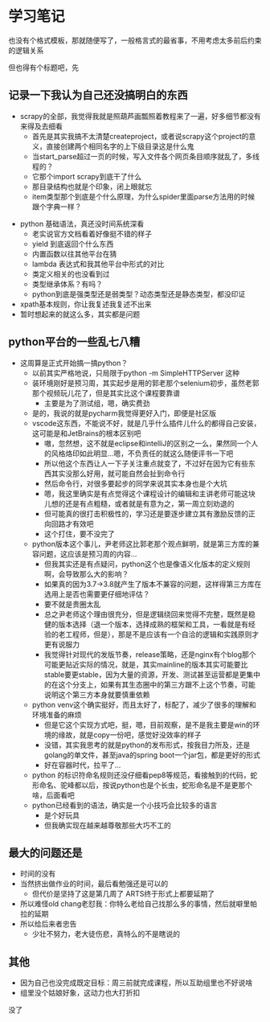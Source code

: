 # 学习笔记

也没有个格式模板，那就随便写了，一般格言式的最省事，不用考虑太多前后约束的逻辑关系


但也得有个标题吧，先

## 记录一下我认为自己还没搞明白的东西

+ scrapy的全部，我觉得我就是照葫芦画瓢照着教程来了一遍，好多细节都没有来得及去细看
  - 首先是其实我搞不太清楚createproject，或者说scrapy这个project的意义，直接创建两个相同名字的上下级目录这是什么鬼
  - 当start_parse超过一页的时候，写入文件各个网页条目顺序就乱了，多线程的？
  - 它那个import scrapy到底干了什么
  - 那目录结构也就是个印象，闭上眼就忘
  - item类型那个到底是个什么原理，为什么spider里面parse方法用的时候跟个字典一样？
- python 基础语法，真还没时间系统深看
  * 老实说官方文档看着好像挺不错的样子
  * yield 到底返回个什么东西
  * 内置函数以往其他平台在猜
  * lambda 表达式和我其他平台中形式的对比
  * 类定义相关的也没看到过
  * 类型继承体系？有吗？
  * python到底是强类型还是弱类型？动态类型还是静态类型，都没印证
- xpath基本规则，你让我复述我复述不出来
- 暂时想起来的就这么多，其实都是问题
 

## python平台的一些乱七八糟

+ 这周算是正式开始搞一搞python？
  - 以前其实严格地说，只局限于python -m SimpleHTTPServer 这种
  - 装环境刚好是预习周，其实起步是用的郭老那个selenium初步，虽然老郭那个视频玩儿花了，但是其实比这个课程要靠谱
    * 主要是为了测试组，嗯，确实费劲
  - 是的，我说的就是pycharm我觉得更好入门，即便是社区版
  - vscode这东西，不能说不好，就是几乎什么插件儿什么的都得自己安装，这可能是和JetBrains的根本区别吧
    * 嗷，忽然想，这不就是eclipse和intelliJ的区别之一么，果然同一个人的风格烙印如此明显...嗯，不负责任的就这么随便评书一下吧
    * 所以他这个东西让人一下子关注重点就变了，不过好在因为它有些东西其实没那么好用，就可能自然会扯到命令行
    * 然后命令行，对很多要起步的同学来说其实本身也是个大坑
    * 嗯，我这里确实是有点觉得这个课程设计的编辑和主讲老师可能这块儿想的还是有点粗糙，或者就是有意为之，第一周立刻劝退的
    * 但可能真的很打击积极性的，学习还是要逐步建立其有激励反馈的正向回路才有效吧
    * 这个打住，要不没完了
  - python版本这个事儿，尹老师这比郭老那个观点鲜明，就是第三方库的兼容问题，这应该是预习周的内容...
    * 但我其实还是有点疑问，python这个也是像语义化版本的定义规则啊，会导致那么大的影响？
    * 如果真的因为3.7->3.8就产生了版本不兼容的问题，这样得第三方库在选用上是否也需要更仔细地评估？
    * 要不就是贵圈太乱
    * 总之尹老师这个理由很充分，但是逻辑绕回来觉得不完整，既然是稳健的版本选择（退一个版本，选择成熟的框架和工具，一看就是有经验的老工程师，但是），那是不是应该有一个自洽的逻辑和实践原则才更有说服力
    * 我觉得针对现代的发版节奏，release策略，还是nginx有个blog那个可能更贴近实际的情况，就是，其实mainline的版本其实可能要比stable要更stable，因为大量的资源，开发、测试甚至运营都是更集中的在这个分支上，如果有其生态圈中的第三方跟不上这个节奏，可能说明这个第三方本身就要慎重依赖
  - python venv这个确实挺好，而且太好了，标配了，减少了很多的理解和环境准备的麻烦
    * 但是它这个实现方式吧，挺，嗯，目前观察，是不是我主要是win的环境的缘故，就是copy一份吧，感觉好没效率的样子
    * 没错，其实我思考的就是python的发布形式，按我目力所及，还是golang的单文件，甚至java的spring boot一个jar包，都是更好的形式
    * 好在容器时代，拉平了...
  - python 的标识符命名规则还没仔细看pep8等规范，看接触到的代码，蛇形命名、驼峰都以后，按说python也是个长虫，蛇形命名是不是更那个啥，后面看吧
  - python已经看到的语法，确实是一个小技巧会比较多的语言
    * 是个好玩具
    * 但我确实现在越来越尊敬那些大巧不工的

## 最大的问题还是

+ 时间的没有
+ 当然挤出做作业的时间，最后看勉强还是可以的
  - 但代价是坚持了这是第几周了 ARTS终于形式上都要延期了
+ 所以难怪old chang老怼我：你特么老给自己找那么多的事情，然后就噼里帕拉的延期
+ 所以给后来者忠告
  - 少壮不努力，老大徒伤悲，真特么的不是瞎说的

## 其他

+ 因为自己也没完成既定目标：周三前就完成课程，所以互助组里也不好说啥
+ 组里没个姑娘好象，这动力也大打折扣


没了

